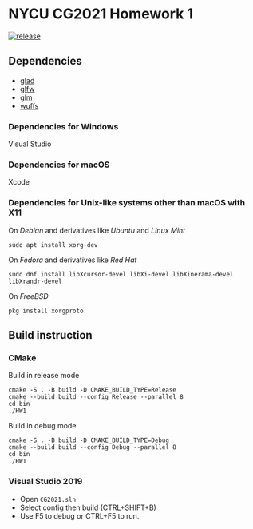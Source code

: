 # NYCU CG2021 Homework 1

[![release](https://github.com/TheLurkingCat/CG2021-HW1/actions/workflows/build.yml/badge.svg?branch=release&event=push)](https://github.com/TheLurkingCat/CG2021-HW1/actions/workflows/build.yml)

## Dependencies

- [glad](https://github.com/Dav1dde/glad)
- [glfw](https://github.com/glfw/glfw)
- [glm](https://github.com/g-truc/glm)
- [wuffs](https://github.com/google/wuffs)

### Dependencies for Windows

Visual Studio

### Dependencies for macOS

Xcode

### Dependencies for Unix-like systems other than macOS with X11

On *Debian* and derivatives like *Ubuntu* and *Linux Mint*

`sudo apt install xorg-dev`

On *Fedora* and derivatives like *Red Hat*

`sudo dnf install libXcursor-devel libXi-devel libXinerama-devel libXrandr-devel`

On *FreeBSD*

`pkg install xorgproto`

## Build instruction

### CMake

Build in release mode
```bash=
cmake -S . -B build -D CMAKE_BUILD_TYPE=Release
cmake --build build --config Release --parallel 8
cd bin
./HW1
```

Build in debug mode
```bash=
cmake -S . -B build -D CMAKE_BUILD_TYPE=Debug
cmake --build build --config Debug --parallel 8
cd bin
./HW1
```

### Visual Studio 2019

- Open `CG2021.sln`
- Select config then build (CTRL+SHIFT+B)
- Use F5 to debug or CTRL+F5 to run.

